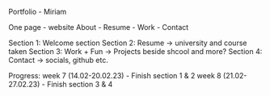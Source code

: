 Portfolio - Miriam

 One page - website
 About - Resume - Work - Contact

 Section 1: Welcome section
 Section 2: Resume -> university and course taken
 Section 3: Work + Fun -> Projects beside shcool and more?
 Section 4: Contact -> socials, github etc.

 Progress:
 week 7 (14.02-20.02.23) - Finish section 1 & 2
 week 8 (21.02-27.02.23) - Finish section 3 & 4